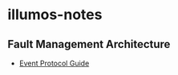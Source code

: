 # illumos-notes

## Fault Management Architecture

* [Event Protocol Guide][1]

[1]: fma/protocol.html

<!-- vim: set tw=80 syntax=markdown: -->
